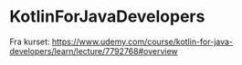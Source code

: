 # KotlinForJavaDevelopers
Fra kurset: https://www.udemy.com/course/kotlin-for-java-developers/learn/lecture/7792768#overview
